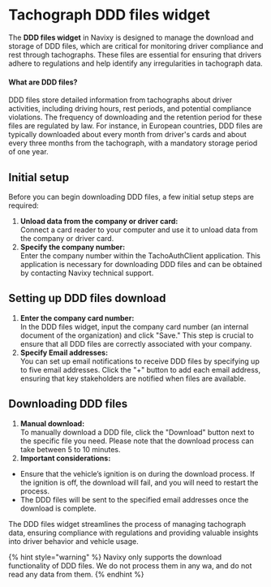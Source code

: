 # Tachograph DDD files widget

The **DDD files widget** in Navixy is designed to manage the download and storage of DDD files, which are critical for monitoring driver compliance and rest through tachographs. These files are essential for ensuring that drivers adhere to regulations and help identify any irregularities in tachograph data.

#### What are DDD files?

DDD files store detailed information from tachographs about driver activities, including driving hours, rest periods, and potential compliance violations. The frequency of downloading and the retention period for these files are regulated by law. For instance, in European countries, DDD files are typically downloaded about every month from driver's cards and about every three months from the tachograph, with a mandatory storage period of one year.

## Initial setup

Before you can begin downloading DDD files, a few initial setup steps are required:

1. **Unload data from the company or driver card:**\
   Connect a card reader to your computer and use it to unload data from the company or driver card.
2. **Specify the company number:**\
   Enter the company number within the TachoAuthClient application. This application is necessary for downloading DDD files and can be obtained by contacting Navixy technical support.

## Setting up DDD files download

1. **Enter the company card number:**\
   In the DDD files widget, input the company card number (an internal document of the organization) and click "Save." This step is crucial to ensure that all DDD files are correctly associated with your company.
2. **Specify Email addresses:**\
   You can set up email notifications to receive DDD files by specifying up to five email addresses. Click the "+" button to add each email address, ensuring that key stakeholders are notified when files are available.

## Downloading DDD files

1. **Manual download:**\
   To manually download a DDD file, click the "Download" button next to the specific file you need. Please note that the download process can take between 5 to 10 minutes.
2. **Important considerations:**

* Ensure that the vehicle’s ignition is on during the download process. If the ignition is off, the download will fail, and you will need to restart the process.
* The DDD files will be sent to the specified email addresses once the download is complete.

The DDD files widget streamlines the process of managing tachograph data, ensuring compliance with regulations and providing valuable insights into driver behavior and vehicle usage.

{% hint style="warning" %}
Navixy only supports the download functionality of DDD files. We do not process them in any wa, and do not read any data from them.
{% endhint %}
